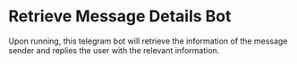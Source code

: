 # Retrieve Message Details Bot

Upon running, this telegram bot will retrieve the information of the message sender and replies the user with the relevant information.